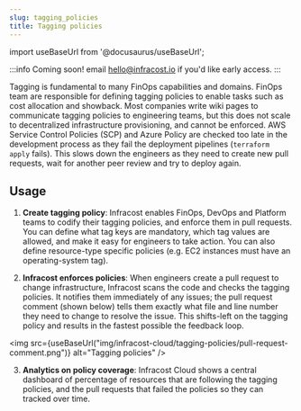 ```yaml
---
slug: tagging_policies
title: Tagging policies
---
```


import useBaseUrl from '@docusaurus/useBaseUrl';

:::info
Coming soon! email [hello@infracost.io](mailto:hello@infracost.io) if you'd like early access.
:::

Tagging is fundamental to many FinOps capabilities and domains. FinOps team are responsible for defining tagging policies to enable tasks such as cost allocation and showback. Most companies write wiki pages to communicate tagging policies to engineering teams, but this does not scale to decentralized infrastructure provisioning, and cannot be enforced. AWS Service Control Policies (SCP) and Azure Policy are checked too late in the development process as they fail the deployment pipelines (`terraform apply` fails). This slows down the engineers as they need to create new pull requests, wait for another peer review and try to deploy again.

## Usage

1. **Create tagging policy**: Infracost enables FinOps, DevOps and Platform teams to codify their tagging policies, and enforce them in pull requests. You can define what tag keys are mandatory, which tag values are allowed, and make it easy for engineers to take action. You can also define resource-type specific policies (e.g. EC2 instances must have an operating-system tag).

2. **Infracost enforces policies**: When engineers create a pull request to change infrastructure, Infracost scans the code and checks the tagging policies. It notifies them immediately of any issues; the pull request comment (shown below) tells them exactly what file and line number they need to change to resolve the issue. This shifts-left on the tagging policy and results in the fastest possible the feedback loop.

  <img src={useBaseUrl("img/infracost-cloud/tagging-policies/pull-request-comment.png")} alt="Tagging policies" />

3. **Analytics on policy coverage**: Infracost Cloud shows a central dashboard of percentage of resources that are following the tagging policies, and the pull requests that failed the policies so they can tracked over time.
